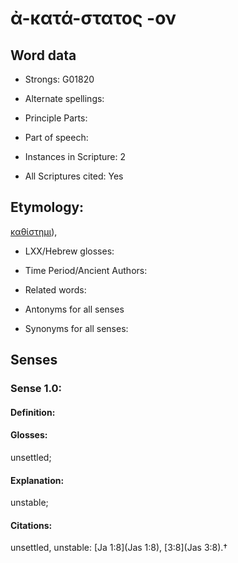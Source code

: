 # ἀ-κατά-στατος -ον

<!-- Status: S2=NeedsEdits -->
<!-- Lexica used for edits:   -->

## Word data

* Strongs: G01820

* Alternate spellings:



* Principle Parts: 


* Part of speech: 


* Instances in Scripture: 2

* All Scriptures cited: Yes

## Etymology: 

[καθίστημι]()),

* LXX/Hebrew glosses: 


* Time Period/Ancient Authors: 


* Related words: 

* Antonyms for all senses

* Synonyms for all senses: 


## Senses 


### Sense  1.0: 

#### Definition: 

#### Glosses: 

unsettled; 

#### Explanation: 

unstable; 

#### Citations: 

unsettled, unstable: [Ja 1:8](Jas 1:8), [3:8](Jas 3:8).†
